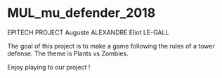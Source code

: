 # MUL_mu_defender_2018
EPITECH PROJECT
Auguste ALEXANDRE
Eliot LE-GALL

The goal of this project is to make a game following the rules of a tower defense. The theme is Plants vs Zombies.

Enjoy playing to our project !
